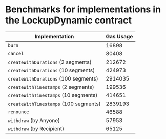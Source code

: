 # Benchmarks for implementations in the LockupDynamic contract

| Implementation                        | Gas Usage |
| ------------------------------------- | --------- |
| `burn`                                | 16898     |
| `cancel`                              | 80408     |
| `createWithDurations` (2 segments)    | 212672    |
| `createWithDurations` (10 segments)   | 424973    |
| `createWithDurations` (100 segments)  | 2914035   |
| `createWithTimestamps` (2 segments)   | 199536    |
| `createWithTimestamps` (10 segments)  | 414651    |
| `createWithTimestamps` (100 segments) | 2839193   |
| `renounce`                            | 46588     |
| `withdraw` (by Anyone)                | 57953     |
| `withdraw` (by Recipient)             | 65125     |
